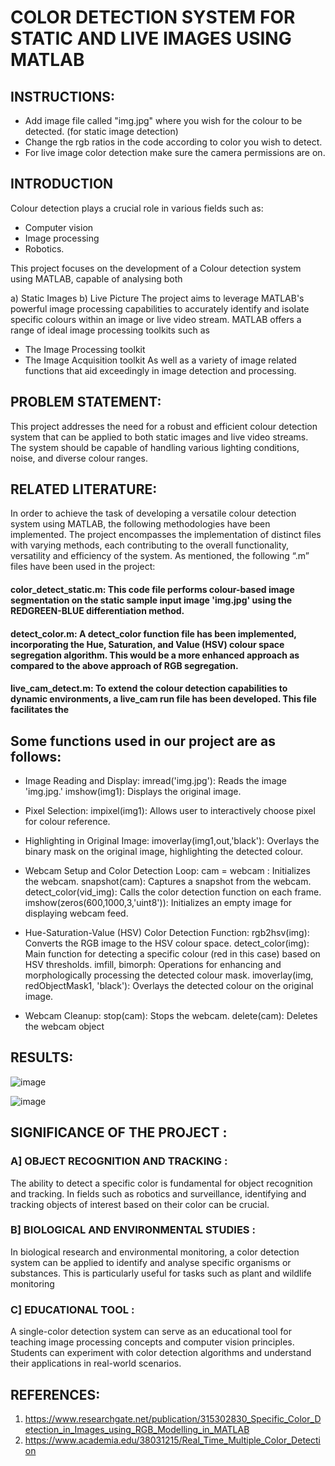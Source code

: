 # COLOR DETECTION SYSTEM FOR STATIC AND LIVE IMAGES USING MATLAB 
## INSTRUCTIONS:
- Add image file called "img.jpg" where you wish for the colour to be detected. (for static image detection)
- Change the rgb ratios in the code according to color you wish to detect.
- For live image color detection make sure the camera permissions are on.
  
## INTRODUCTION 
Colour detection plays a crucial role in various fields such as:
- Computer vision
- Image processing
- Robotics.
  
This project focuses on the development of a Colour detection system using MATLAB, capable of analysing both

a) Static Images
b) Live Picture
The project aims to leverage MATLAB's powerful image processing capabilities to accurately identify and isolate specific colours within an image or live video stream.
MATLAB offers a range of ideal image processing toolkits such as
- The Image Processing toolkit
- The Image Acquisition toolkit
As well as a variety of image related functions that aid exceedingly in image detection and processing.

## PROBLEM STATEMENT:

This project addresses the need for a robust and efficient colour detection system that can be applied to both static images and live video streams. The system should be capable of handling various lighting conditions, noise, and diverse colour ranges.

## RELATED LITERATURE:

In order to achieve the task of developing a versatile colour detection system using MATLAB, the following methodologies have been implemented. The project encompasses the implementation of distinct files with varying methods, each contributing to the overall functionality, versatility and efficiency of the system. As mentioned, the following “.m” files have been used in the project:
#### color_detect_static.m: This code file performs colour-based image segmentation on the static sample input image 'img.jpg' using the REDGREEN-BLUE differentiation method.
#### detect_color.m: A detect_color function file has been implemented, incorporating the Hue, Saturation, and Value (HSV) colour space segregation algorithm. This would be a more enhanced approach as compared to the above approach of RGB segregation.
#### live_cam_detect.m: To extend the colour detection capabilities to dynamic environments, a live_cam run file has been developed. This file facilitates the 

## Some functions used in our project are as follows:

- Image Reading and Display:
  imread('img.jpg'): Reads the image 'img.jpg.'
  imshow(img1): Displays the original image.
  
- Pixel Selection:
  impixel(img1): Allows user to interactively choose pixel for colour reference.
  
- Highlighting in Original Image:
  imoverlay(img1,out,'black'): Overlays the binary mask on the original image, highlighting the detected colour.
  
- Webcam Setup and Color Detection Loop:
  cam = webcam : Initializes the webcam.
  snapshot(cam): Captures a snapshot from the webcam.
  detect_color(vid_img): Calls the color detection function on each frame.
  imshow(zeros(600,1000,3,'uint8')): Initializes an empty image for displaying webcam feed.
  
- Hue-Saturation-Value (HSV) Color Detection Function:
  rgb2hsv(img): Converts the RGB image to the HSV colour space.
  detect_color(img): Main function for detecting a specific colour (red in this case) based on HSV thresholds.
  imfill, bimorph: Operations for enhancing and morphologically processing the detected colour mask.
  imoverlay(img, redObjectMask1, 'black'): Overlays the detected colour on the original image.
  
- Webcam Cleanup:
  stop(cam): Stops the webcam.
  delete(cam): Deletes the webcam object

## RESULTS:
![image](https://github.com/user-attachments/assets/2ac99769-9e6d-4335-9f2d-f4f6ef0cc5c4)

![image](https://github.com/user-attachments/assets/7fd527b0-5828-4d46-973b-9687aa2b566d)


## SIGNIFICANCE OF THE PROJECT :

### A] OBJECT RECOGNITION AND TRACKING :
The ability to detect a specific color is fundamental for object recognition and tracking. In fields such as robotics and surveillance, identifying and tracking objects of interest based on their color can be crucial.

### B] BIOLOGICAL AND ENVIRONMENTAL STUDIES :
In biological research and environmental monitoring, a color detection system can be applied to identify and analyse specific organisms or substances. This is particularly useful for tasks such as plant and wildlife monitoring

### C] EDUCATIONAL TOOL :
A single-color detection system can serve as an educational tool for teaching image processing concepts and computer vision principles. Students can experiment with color detection algorithms and understand
their applications in real-world scenarios.

## REFERENCES:
1. https://www.researchgate.net/publication/315302830_Specific_Color_Detection_in_Images_using_RGB_Modelling_in_MATLAB
2. https://www.academia.edu/38031215/Real_Time_Multiple_Color_Detection
